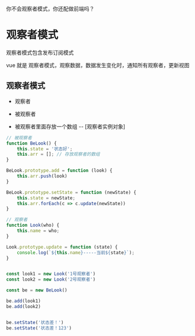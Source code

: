你不会观察者模式，你还配做前端吗？

# 观察者模式

观察者模式包含发布订阅模式

vue 就是 观察者模式，观察数据，数据发生变化时，通知所有观察者，更新视图

## 观察者模式

+ 观察者

+ 被观察者

+ 被观察者里面存放一个数组 -- [观察者实例对象]

```js
// 被观察者
function BeLook() {
    this.state = '状态好';
    this.arr = []; // 存放观察者的数组
}

BeLook.prototype.add = function (look) {
    this.arr.push(look)
}

BeLook.prototype.setState = function (newState) {
    this.state = newState;
    this.arr.forEach(c => c.update(newState))
}

// 观察者
function Look(who) {
    this.name = who;
}

Look.prototype.update = function (state) {
    console.log(`${this.name}-----当前${state}`);
}


const look1 = new Look('1号观察者')
const look2 = new Look('2号观察者')

const be = new BeLook()

be.add(look1)
be.add(look2)


be.setState('状态差！')
be.setState('状态差！123')
```